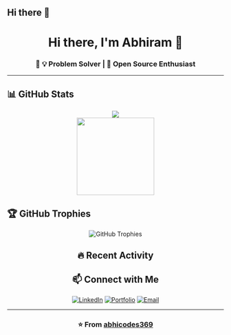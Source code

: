 ## Hi there 👋

<!--
**abhicodes369/abhicodes369** is a ✨ _special_ ✨ repository because its `README.md` (this file) appears on your GitHub profile.

Here are some ideas to get you started:

- 🔭 I’m currently working on ...
- 🌱 I’m currently learning ...
- 👯 I’m looking to collaborate on ...
- 🤔 I’m looking for help with ...
- 💬 Ask me about ...
- 📫 How to reach me: ...
- 😄 Pronouns: ...
- ⚡ Fun fact: ...
-->


<div align="center">

# Hi there, I'm Abhiram 👋

### 🚀  💡 Problem Solver | 🌟 Open Source Enthusiast

</div>

---

## 📊 GitHub Stats

<div align="center">
  
  <!-- Profile Views Counter -->
  <img src="https://komarev.com/ghpvc/?username=abhicodes369&label=Profile%20views&color=0e75b6&style=flat%22%20alt=%22Profile%20views" />
  
</div>

<div align="center">
  

  <!-- Most Used Languages -->
  <img height="180em" src="https://github-readme-stats.vercel.app/api/top-langs/?username=abhicodes369&layout=compact&langs_count=8&theme=radical"/>
  
</div>

<div align="center">
  
  
</div>

## 🏆 GitHub Trophies

<div align="center">
  
  <img src="https://github-profile-trophy.vercel.app/?username=abhicodes369&theme=radical&no-frame=false&no-bg=false&margin-w=4" alt="GitHub Trophies" />
  

## 🔥 Recent Activity

<!--START_SECTION:activity-->
<!--END_SECTION:activity-->



## 📫 Connect with Me

<div align="center">

[![LinkedIn](https://img.shields.io/badge/LinkedIn-%230077B5.svg?style=for-the-badge&logo=linkedin&logoColor=white)](https://www.linkedin.com/in/abhiram369)
[![Portfolio](https://img.shields.io/badge/Portfolio-%23000000.svg?style=for-the-badge&logo=firefox&logoColor=#FF7139)](https://abhi369-portfolio.netlify.app/)
[![Email](https://img.shields.io/badge/Gmail-D14836?style=for-the-badge&logo=gmail&logoColor=white)](mailto:abhiramsharma369@gmail.com)

</div>

---

<div align="center">
  
  ### ⭐️ From [abhicodes369](https://github.com/abhicodes369)
  
</div>
